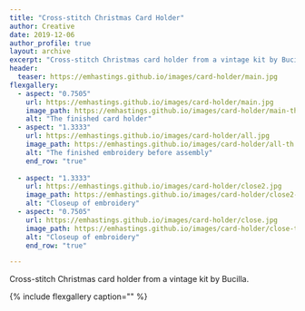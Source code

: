```yaml
---
title: "Cross-stitch Christmas Card Holder"
author: Creative
date: 2019-12-06
author_profile: true
layout: archive
excerpt: "Cross-stitch Christmas card holder from a vintage kit by Bucilla."
header:
  teaser: https://emhastings.github.io/images/card-holder/main.jpg
flexgallery:
  - aspect: "0.7505"
    url: https://emhastings.github.io/images/card-holder/main.jpg
    image_path: https://emhastings.github.io/images/card-holder/main-th.jpg
    alt: "The finished card holder"  
  - aspect: "1.3333"
    url: https://emhastings.github.io/images/card-holder/all.jpg
    image_path: https://emhastings.github.io/images/card-holder/all-th.jpg
    alt: "The finished embroidery before assembly"  
    end_row: "true"
    
  - aspect: "1.3333"
    url: https://emhastings.github.io/images/card-holder/close2.jpg
    image_path: https://emhastings.github.io/images/card-holder/close2-th.jpg
    alt: "Closeup of embroidery"  
  - aspect: "0.7505"
    url: https://emhastings.github.io/images/card-holder/close.jpg
    image_path: https://emhastings.github.io/images/card-holder/close-th.jpg
    alt: "Closeup of embroidery"
    end_row: "true"

---
```


Cross-stitch Christmas card holder from a vintage kit by Bucilla.

{% include flexgallery caption="" %}



